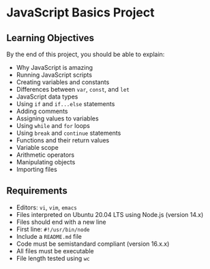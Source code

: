 # JavaScript Basics Project

## Learning Objectives
By the end of this project, you should be able to explain:

- Why JavaScript is amazing
- Running JavaScript scripts
- Creating variables and constants
- Differences between `var`, `const`, and `let`
- JavaScript data types
- Using `if` and `if...else` statements
- Adding comments
- Assigning values to variables
- Using `while` and `for` loops
- Using `break` and `continue` statements
- Functions and their return values
- Variable scope
- Arithmetic operators
- Manipulating objects
- Importing files

## Requirements
- Editors: `vi`, `vim`, `emacs`
- Files interpreted on Ubuntu 20.04 LTS using Node.js (version 14.x)
- Files should end with a new line
- First line: `#!/usr/bin/node`
- Include a `README.md` file
- Code must be semistandard compliant (version 16.x.x)
- All files must be executable
- File length tested using `wc`
